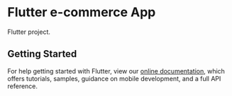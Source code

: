 # Flutter e-commerce App

Flutter project.

## Getting Started


For help getting started with Flutter, view our
[online documentation](https://flutter.dev/docs), which offers tutorials,
samples, guidance on mobile development, and a full API reference.
